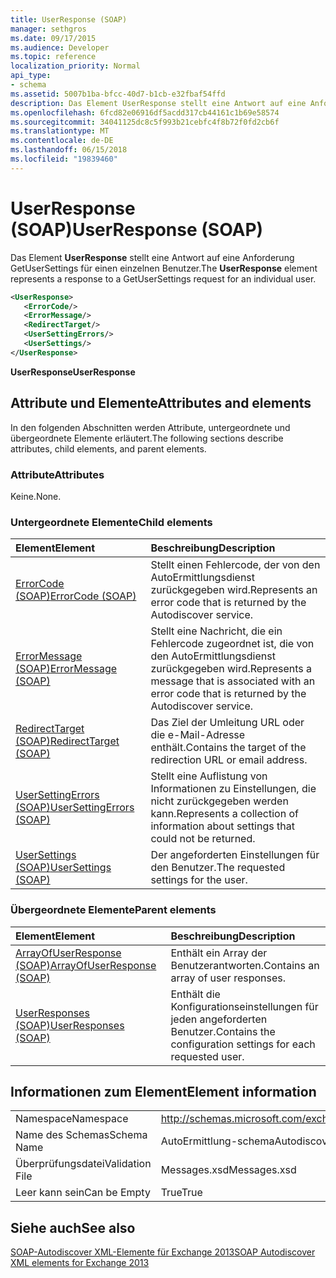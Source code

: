 ```yaml
---
title: UserResponse (SOAP)
manager: sethgros
ms.date: 09/17/2015
ms.audience: Developer
ms.topic: reference
localization_priority: Normal
api_type:
- schema
ms.assetid: 5007b1ba-bfcc-40d7-b1cb-e32fbaf54ffd
description: Das Element UserResponse stellt eine Antwort auf eine Anforderung GetUserSettings für einen einzelnen Benutzer.
ms.openlocfilehash: 6fcd82e06916df5acdd317cb44161c1b69e58574
ms.sourcegitcommit: 34041125dc8c5f993b21cebfc4f8b72f0fd2cb6f
ms.translationtype: MT
ms.contentlocale: de-DE
ms.lasthandoff: 06/15/2018
ms.locfileid: "19839460"
---
```

# <a name="userresponse-soap"></a><span data-ttu-id="b7cdf-103">UserResponse (SOAP)</span><span class="sxs-lookup"><span data-stu-id="b7cdf-103">UserResponse (SOAP)</span></span>

<span data-ttu-id="b7cdf-104">Das Element **UserResponse** stellt eine Antwort auf eine Anforderung GetUserSettings für einen einzelnen Benutzer.</span><span class="sxs-lookup"><span data-stu-id="b7cdf-104">The **UserResponse** element represents a response to a GetUserSettings request for an individual user.</span></span> 
  
```XML
<UserResponse>
   <ErrorCode/>
   <ErrorMessage/>
   <RedirectTarget/>
   <UserSettingErrors/>
   <UserSettings/>
</UserResponse>
```

 <span data-ttu-id="b7cdf-105">**UserResponse**</span><span class="sxs-lookup"><span data-stu-id="b7cdf-105">**UserResponse**</span></span>
## <a name="attributes-and-elements"></a><span data-ttu-id="b7cdf-106">Attribute und Elemente</span><span class="sxs-lookup"><span data-stu-id="b7cdf-106">Attributes and elements</span></span>

<span data-ttu-id="b7cdf-107">In den folgenden Abschnitten werden Attribute, untergeordnete und übergeordnete Elemente erläutert.</span><span class="sxs-lookup"><span data-stu-id="b7cdf-107">The following sections describe attributes, child elements, and parent elements.</span></span>
  
### <a name="attributes"></a><span data-ttu-id="b7cdf-108">Attribute</span><span class="sxs-lookup"><span data-stu-id="b7cdf-108">Attributes</span></span>

<span data-ttu-id="b7cdf-109">Keine.</span><span class="sxs-lookup"><span data-stu-id="b7cdf-109">None.</span></span>
  
### <a name="child-elements"></a><span data-ttu-id="b7cdf-110">Untergeordnete Elemente</span><span class="sxs-lookup"><span data-stu-id="b7cdf-110">Child elements</span></span>

|<span data-ttu-id="b7cdf-111">**Element**</span><span class="sxs-lookup"><span data-stu-id="b7cdf-111">**Element**</span></span>|<span data-ttu-id="b7cdf-112">**Beschreibung**</span><span class="sxs-lookup"><span data-stu-id="b7cdf-112">**Description**</span></span>|
|:-----|:-----|
|[<span data-ttu-id="b7cdf-113">ErrorCode (SOAP)</span><span class="sxs-lookup"><span data-stu-id="b7cdf-113">ErrorCode (SOAP)</span></span>](errorcode-soap.md) <br/> |<span data-ttu-id="b7cdf-114">Stellt einen Fehlercode, der von den AutoErmittlungsdienst zurückgegeben wird.</span><span class="sxs-lookup"><span data-stu-id="b7cdf-114">Represents an error code that is returned by the Autodiscover service.</span></span>  <br/> |
|[<span data-ttu-id="b7cdf-115">ErrorMessage (SOAP)</span><span class="sxs-lookup"><span data-stu-id="b7cdf-115">ErrorMessage (SOAP)</span></span>](errormessage-soap.md) <br/> |<span data-ttu-id="b7cdf-116">Stellt eine Nachricht, die ein Fehlercode zugeordnet ist, die von den AutoErmittlungsdienst zurückgegeben wird.</span><span class="sxs-lookup"><span data-stu-id="b7cdf-116">Represents a message that is associated with an error code that is returned by the Autodiscover service.</span></span>  <br/> |
|[<span data-ttu-id="b7cdf-117">RedirectTarget (SOAP)</span><span class="sxs-lookup"><span data-stu-id="b7cdf-117">RedirectTarget (SOAP)</span></span>](redirecttarget-soap.md) <br/> |<span data-ttu-id="b7cdf-118">Das Ziel der Umleitung URL oder die e-Mail-Adresse enthält.</span><span class="sxs-lookup"><span data-stu-id="b7cdf-118">Contains the target of the redirection URL or email address.</span></span>  <br/> |
|[<span data-ttu-id="b7cdf-119">UserSettingErrors (SOAP)</span><span class="sxs-lookup"><span data-stu-id="b7cdf-119">UserSettingErrors (SOAP)</span></span>](usersettingerrors-soap.md) <br/> |<span data-ttu-id="b7cdf-120">Stellt eine Auflistung von Informationen zu Einstellungen, die nicht zurückgegeben werden kann.</span><span class="sxs-lookup"><span data-stu-id="b7cdf-120">Represents a collection of information about settings that could not be returned.</span></span>  <br/> |
|[<span data-ttu-id="b7cdf-121">UserSettings (SOAP)</span><span class="sxs-lookup"><span data-stu-id="b7cdf-121">UserSettings (SOAP)</span></span>](usersettings-soap.md) <br/> |<span data-ttu-id="b7cdf-122">Der angeforderten Einstellungen für den Benutzer.</span><span class="sxs-lookup"><span data-stu-id="b7cdf-122">The requested settings for the user.</span></span>  <br/> |
   
### <a name="parent-elements"></a><span data-ttu-id="b7cdf-123">Übergeordnete Elemente</span><span class="sxs-lookup"><span data-stu-id="b7cdf-123">Parent elements</span></span>

|<span data-ttu-id="b7cdf-124">**Element**</span><span class="sxs-lookup"><span data-stu-id="b7cdf-124">**Element**</span></span>|<span data-ttu-id="b7cdf-125">**Beschreibung**</span><span class="sxs-lookup"><span data-stu-id="b7cdf-125">**Description**</span></span>|
|:-----|:-----|
|[<span data-ttu-id="b7cdf-126">ArrayOfUserResponse (SOAP)</span><span class="sxs-lookup"><span data-stu-id="b7cdf-126">ArrayOfUserResponse (SOAP)</span></span>](arrayofuserresponse-soap.md) <br/> |<span data-ttu-id="b7cdf-127">Enthält ein Array der Benutzerantworten.</span><span class="sxs-lookup"><span data-stu-id="b7cdf-127">Contains an array of user responses.</span></span>  <br/> |
|[<span data-ttu-id="b7cdf-128">UserResponses (SOAP)</span><span class="sxs-lookup"><span data-stu-id="b7cdf-128">UserResponses (SOAP)</span></span>](userresponses-soap.md) <br/> |<span data-ttu-id="b7cdf-129">Enthält die Konfigurationseinstellungen für jeden angeforderten Benutzer.</span><span class="sxs-lookup"><span data-stu-id="b7cdf-129">Contains the configuration settings for each requested user.</span></span>  <br/> |
   
## <a name="element-information"></a><span data-ttu-id="b7cdf-130">Informationen zum Element</span><span class="sxs-lookup"><span data-stu-id="b7cdf-130">Element information</span></span>

|||
|:-----|:-----|
|<span data-ttu-id="b7cdf-131">Namespace</span><span class="sxs-lookup"><span data-stu-id="b7cdf-131">Namespace</span></span>  <br/> |http://schemas.microsoft.com/exchange/2010/Autodiscover  <br/> |
|<span data-ttu-id="b7cdf-132">Name des Schemas</span><span class="sxs-lookup"><span data-stu-id="b7cdf-132">Schema Name</span></span>  <br/> |<span data-ttu-id="b7cdf-133">AutoErmittlung-schema</span><span class="sxs-lookup"><span data-stu-id="b7cdf-133">Autodiscover schema</span></span>  <br/> |
|<span data-ttu-id="b7cdf-134">Überprüfungsdatei</span><span class="sxs-lookup"><span data-stu-id="b7cdf-134">Validation File</span></span>  <br/> |<span data-ttu-id="b7cdf-135">Messages.xsd</span><span class="sxs-lookup"><span data-stu-id="b7cdf-135">Messages.xsd</span></span>  <br/> |
|<span data-ttu-id="b7cdf-136">Leer kann sein</span><span class="sxs-lookup"><span data-stu-id="b7cdf-136">Can be Empty</span></span>  <br/> |<span data-ttu-id="b7cdf-137">True</span><span class="sxs-lookup"><span data-stu-id="b7cdf-137">True</span></span>  <br/> |
   
## <a name="see-also"></a><span data-ttu-id="b7cdf-138">Siehe auch</span><span class="sxs-lookup"><span data-stu-id="b7cdf-138">See also</span></span>



[<span data-ttu-id="b7cdf-139">SOAP-Autodiscover XML-Elemente für Exchange 2013</span><span class="sxs-lookup"><span data-stu-id="b7cdf-139">SOAP Autodiscover XML elements for Exchange 2013</span></span>](soap-autodiscover-xml-elements-for-exchange-2013.md)

